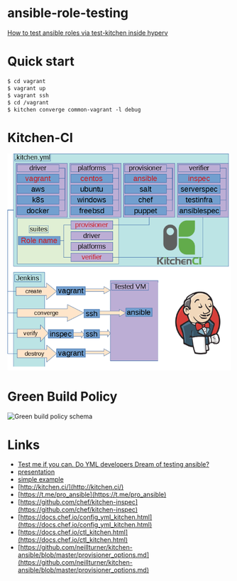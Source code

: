 # ansible-role-testing
[How to test ansible roles via test-kitchen inside hyperv](http://www.goncharov.xyz/it/test-ansible-roles-via-testkitchen-inside-hyperv.html)


# Quick start
```
$ cd vagrant
$ vagrant up
$ vagrant ssh
$ cd /vagrant
$ kitchen converge common-vagrant -l debug
```

# Kitchen-CI
![kitchen-ci schema](schemas/kitchen-ci-schema.png?raw=true "kitchen-ci schema")

# Green Build Policy
![Green build policy schema](schemas/Green-build-policy?raw=true "Green build policy schema")

# Links
* [Test me if you can. Do YML developers Dream of testing ansible?](http://www.goncharov.xyz/it/test-ansible-roles-via-testkitchen-inside-hyperv.html)
* [presentation](https://cloud.mail.ru/public/2Rc8/EywUuHHp2)
* [simple example](https://github.com/ultral/ansible-role-testing)
* [http://kitchen.ci/](http://kitchen.ci/)
* [https://t.me/pro_ansible](https://t.me/pro_ansible)
* [https://github.com/chef/kitchen-inspec](https://github.com/chef/kitchen-inspec)
* [https://docs.chef.io/config_yml_kitchen.html](https://docs.chef.io/config_yml_kitchen.html)
* [https://docs.chef.io/ctl_kitchen.html](https://docs.chef.io/ctl_kitchen.html)
* [https://github.com/neillturner/kitchen-ansible/blob/master/provisioner_options.md](https://github.com/neillturner/kitchen-ansible/blob/master/provisioner_options.md)
